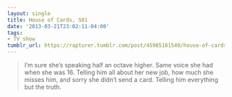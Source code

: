 ```yaml
---
layout: single
title: House of Cards, S01
date: '2013-03-21T23:02:11-04:00'
tags:
- TV show
tumblr_url: https://rapturer.tumblr.com/post/45965181549/house-of-cards-s01
---
```

> I’m sure she’s speaking half an octave higher. Same voice she had when she was 16. Telling him all about her new job, how much she misses him, and sorry she didn’t send a card. Telling him everything but the truth.

